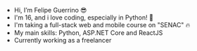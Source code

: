 - Hi, I’m Felipe Guerrino 😎
- I'm 16, and i love coding, especially in Python! 🐍
- I'm taking a full-stack web and mobile course on "SENAC" 🔥 
- My main skills: Python, ASP.NET Core and ReactJS
- Currently working as a freelancer 

<!---
RoB-CM/RoB-CM is a ✨ special ✨ repository because its `README.md` (this file) appears on your GitHub profile.
You can click the Preview link to take a look at your changes.
--->
